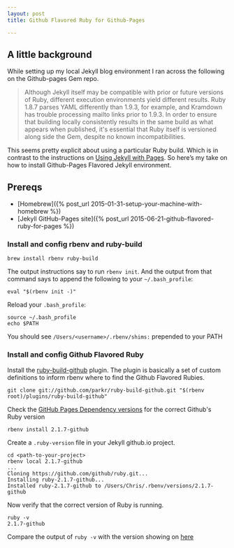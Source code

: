 ```yaml
---
layout: post
title: Github Flavored Ruby for Github-Pages

---
```


## A little background

While setting up my local Jekyll blog environment I ran across the following on the Github-pages Gem repo.

> Although Jekyll itself may be compatible with prior or future versions of Ruby, different execution environments yield different results. Ruby 1.8.7 parses YAML differently than 1.9.3, for example, and Kramdown has trouble processing mailto links prior to 1.9.3. In order to ensure that building locally consistently results in the same build as what appears when published, it's essential that Ruby itself is versioned along side the Gem, despite no known incompatibilities.

This seems pretty explicit about using a particular Ruby build. Which is in contrast to the instructions on [Using Jekyll with Pages](https://help.github.com/articles/using-jekyll-with-pages/). So here’s my take on how to install Github-Pages Flavored Jekyll environment.

## Prereqs

* [Homebrew]({% post_url 2015-01-31-setup-your-machine-with-homebrew %})
* [Jekyll GitHub-Pages site]({% post_url 2015-06-21-github-flavored-ruby-for-pages %})

### Install and config rbenv and ruby-build

	brew install rbenv ruby-build

The output instructions say to run `rbenv init`. And the output from that command says to append the following to your `~/.bash_profile`:

	eval "$(rbenv init -)"

Reload your `.bash_profile`:

	source ~/.bash_profile
	echo $PATH

You should see `/Users/<username>/.rbenv/shims:` prepended to your PATH

### Install and config Github Flavored Ruby

Install the [ruby-build-github](https://github.com/parkr/ruby-build-github) plugin. The plugin is basically a set of custom definitions to inform rbenv where to find the Github Flavored Rubies.

	git clone git://github.com/parkr/ruby-build-github.git "$(rbenv root)/plugins/ruby-build-github"

Check the [GitHub Pages Dependency versions](https://pages.github.com/versions/) for the correct Github's Ruby version


    rbenv install 2.1.7-github

Create a `.ruby-version` file in your Jekyll github.io project.

    cd <path-to-your-project>
    rbenv local 2.1.7-github
    ...
    Cloning https://github.com/github/ruby.git...
    Installing ruby-2.1.7-github...
    Installed ruby-2.1.7-github to /Users/Chris/.rbenv/versions/2.1.7-github

Now verify that the correct version of Ruby is running.

	ruby -v
	2.1.7-github

Compare the output of `ruby -v` with the version showing on [here](https://pages.github.com/versions/)




